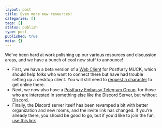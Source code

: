 ```yaml
---
layout: post
title: Even more new resources!
categories: []
tags: []
status: publish
type: post
published: true
meta: {}
---
```


We've been hard at work polishing up our various resources and discussion areas, and we have a bunch of cool new stuff to announce!

* First, we have a beta version of a [Web Client](https://muck.postfurry.net) for Postfurry MUCK, which should help folks who want to connect there but have had trouble setting up a desktop client. You will still need to [request a character](/muck/request) to get online there.
* Next, we now also have a [Postfurry Embassy Telegram Group](https://t.me/postfurryembassy), for those who are interested in something else like the Discord Server, but without Discord.
* Finally, the Discord server itself has been revamped a bit with better organization and new rooms, and the invite link has changed. If you're already there, you should be good to go, but if you'd like to join the fun, [use this link](http://discord.postfurry.net/)
